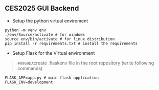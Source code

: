 ## CES2025 GUI Backend 

* Setup the python virtual enviroment 
```
python -m venv env 
./env/Source/activate # for windows 
source env/bin/activate # for linux distribution
pip install -r requirements.txt # install the requirements 
```

* Setup Flask for the Virtual environment 
> `#0969DA`create .flaskenv file in the root repository (write following commands)
```
FLASK_APP=app.py # main flask application 
FLASK_ENV=development
```
